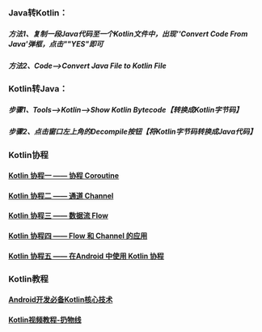 ### Java转Kotlin：
##### 方法1、复制一段Java代码至一个Kotlin文件中，出现''Convert Code From Java'弹框，点击""YES"即可
##### 方法2、Code-->Convert Java File to Kotlin File

### Kotlin转Java：
##### 步骤1、Tools-->Kotlin-->Show Kotlin Bytecode【转换成Kotlin字节码】
##### 步骤2、点击窗口左上角的Decompile按钮【将Kotlin字节码转换成Java代码】

### Kotlin协程
#### [Kotlin 协程一 —— 协程 Coroutine](https://www.cnblogs.com/joy99/p/15805916.html)
#### [Kotlin 协程二 —— 通道 Channel](https://www.cnblogs.com/joy99/p/15805928.html)
#### [Kotlin 协程三 —— 数据流 Flow](https://www.cnblogs.com/joy99/p/15805955.html)
#### [Kotlin 协程四 —— Flow 和 Channel 的应用](https://www.cnblogs.com/joy99/p/15805962.html)
#### [Kotlin 协程五 —— 在Android 中使用 Kotlin 协程](https://www.cnblogs.com/joy99/p/15805969.html)

### Kotlin教程
#### [Android开发必备Kotlin核心技术](https://doc.devio.org/as/book/docs/Part1/Android%E5%BC%80%E5%8F%91%E5%BF%85%E5%A4%87Kotlin%E6%A0%B8%E5%BF%83%E6%8A%80%E6%9C%AF)
#### [Kotlin视频教程-扔物线](https://rengwuxian.com/tag/kotlin/)